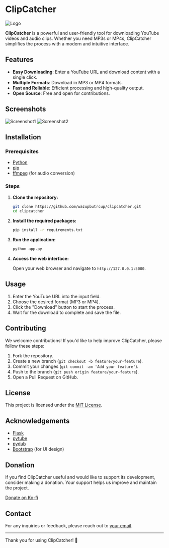 # ClipCatcher

![Logo](https://example.com/path_to_logo_image)  <!-- Replace with actual path to your logo -->

**ClipCatcher** is a powerful and user-friendly tool for downloading YouTube videos and audio clips. Whether you need MP3s or MP4s, ClipCatcher simplifies the process with a modern and intuitive interface.

## Features

- **Easy Downloading**: Enter a YouTube URL and download content with a single click.
- **Multiple Formats**: Download in MP3 or MP4 formats.
- **Fast and Reliable**: Efficient processing and high-quality output.
- **Open Source**: Free and open for contributions.

## Screenshots

![Screenshot1](https://example.com/path_to_screenshot1)  <!-- Replace with actual path to your screenshot -->
![Screenshot2](https://example.com/path_to_screenshot2)  <!-- Replace with actual path to your screenshot -->

## Installation

### Prerequisites

- [Python](https://www.python.org/downloads/)
- [pip](https://pip.pypa.io/en/stable/installation/)
- [ffmpeg](https://ffmpeg.org/download.html) (for audio conversion)

### Steps

1. **Clone the repository:**

    ```bash
    git clone https://github.com/wazupbutrcup/clipcatcher.git
    cd clipcatcher
    ```

2. **Install the required packages:**

    ```bash
    pip install -r requirements.txt
    ```

3. **Run the application:**

    ```bash
    python app.py
    ```

4. **Access the web interface:**

    Open your web browser and navigate to `http://127.0.0.1:5000`.

## Usage

1. Enter the YouTube URL into the input field.
2. Choose the desired format (MP3 or MP4).
3. Click the "Download" button to start the process.
4. Wait for the download to complete and save the file.

## Contributing

We welcome contributions! If you'd like to help improve ClipCatcher, please follow these steps:

1. Fork the repository.
2. Create a new branch (`git checkout -b feature/your-feature`).
3. Commit your changes (`git commit -am 'Add your feature'`).
4. Push to the branch (`git push origin feature/your-feature`).
5. Open a Pull Request on GitHub.

## License

This project is licensed under the [MIT License](LICENSE).

## Acknowledgements

- [Flask](https://flask.palletsprojects.com/)
- [pytube](https://pytube.io/)
- [pydub](https://pydub.com/)
- [Bootstrap](https://getbootstrap.com/) (for UI design)

## Donation

If you find ClipCatcher useful and would like to support its development, consider making a donation. Your support helps us improve and maintain the project.

[Donate on Ko-fi](https://ko-fi.com/wazupbutrcup)

## Contact

For any inquiries or feedback, please reach out to [your email](mailto:wazupbutrcup@gmail.com).

---

Thank you for using ClipCatcher! 🎉
